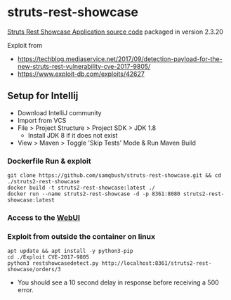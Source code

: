 # struts-rest-showcase

[Struts Rest Showcase Application source code](https://archive.apache.org/dist/struts/2.3.20/ ) packaged in version 2.3.20 

Exploit from
* https://techblog.mediaservice.net/2017/09/detection-payload-for-the-new-struts-rest-vulnerability-cve-2017-9805/
* https://www.exploit-db.com/exploits/42627

## Setup for Intellij
* Download IntelliJ community
* Import from VCS
* File > Project Structure > Project SDK > JDK 1.8
    * Install JDK 8 if it does not exist
* View > Maven > Toggle 'Skip Tests' Mode & Run Maven Build

### Dockerfile Run & exploit
```
git clone https://github.com/samqbush/struts-rest-showcase.git && cd ./struts2-rest-showcase
docker build -t struts2-rest-showcase:latest ./
docker run --name struts2-rest-showcase -d -p 8361:8080 struts2-rest-showcase:latest
```
### Access to the [WebUI](http://localhost:8361/struts2-rest-showcase/orders)

### Exploit from outside the container on linux
```
apt update && apt install -y python3-pip
cd ./Exploit CVE-2017-9805
python3 restshowcasedetect.py http://localhost:8361/struts2-rest-showcase/orders/3
```
* You should see a 10 second delay in response before receiving a 500 error.
